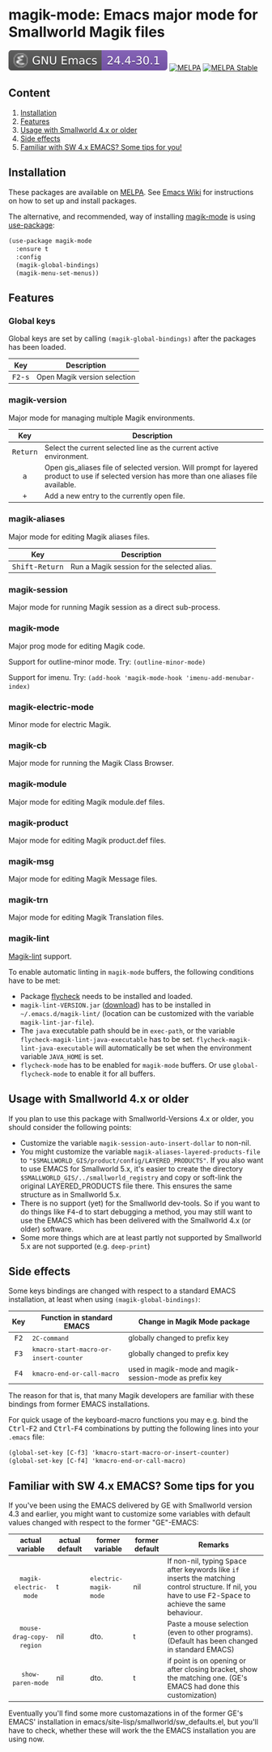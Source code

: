 # magik-mode: Emacs major mode for Smallworld Magik files

[![GNU Emacs](https://raw.githubusercontent.com/roadrunner1776/magik/master/emacs.svg)](https://www.gnu.org/software/emacs/) [![MELPA](https://melpa.org/packages/magik-mode-badge.svg)](https://melpa.org/#/magik-mode) [![MELPA Stable](https://stable.melpa.org/packages/magik-mode-badge.svg)](https://stable.melpa.org/#/magik-mode)

## Content

1. [Installation](#installation)
2. [Features](#features)
3. [Usage with Smallworld 4.x or older](#usage-with-smallworld-4x-or-older)
4. [Side effects](#side-effects)
5. [Familiar with SW 4.x EMACS? Some tips for you!](#familiar-with-sw-4x-emacs-some-tips-for-you)

## Installation

These packages are available on [MELPA](https://melpa.org/).
See [Emacs Wiki](https://www.emacswiki.org/emacs/InstallingPackages) for instructions on how to set up and install packages.

The alternative, and recommended, way of installing [magik-mode](https://github.com/roadrunner1776/magik) is using [use-package](https://github.com/jwiegley/use-package):

```emacs-lisp
(use-package magik-mode
  :ensure t
  :config
  (magik-global-bindings)
  (magik-menu-set-menus))
```

## Features

### Global keys

Global keys are set by calling `(magik-global-bindings)` after the packages has been loaded.

| Key | Description |
| :---: | --- |
| <kbd>F2</kbd>-<kbd>s</kbd> | Open Magik version selection |

### magik-version

Major mode for managing multiple Magik environments.

| Key | Description |
| :---: | --- |
| <kbd>Return</kbd> | Select the current selected line as the current active environment. |
| <kbd>a</kbd> | Open gis_aliases file of selected version. Will prompt for layered product to use if selected version has more than one aliases file available. |
| <kbd>+</kbd> | Add a new entry to the currently open file. |

### magik-aliases

Major mode for editing Magik aliases files.

| Key | Description |
| :---: | --- |
| <kbd>Shift</kbd>-<kbd>Return</kbd> | Run a Magik session for the selected alias. |

### magik-session

Major mode for running Magik session as a direct sub-process.

### magik-mode

Major prog mode for editing Magik code.

Support for outline-minor mode. Try: `(outline-minor-mode)`

Support for imenu. Try: `(add-hook 'magik-mode-hook 'imenu-add-menubar-index)`

### magik-electric-mode

Minor mode for electric Magik.

### magik-cb

Major mode for running the Magik Class Browser.

### magik-module

Major mode for editing Magik module.def files.

### magik-product

Major mode for editing Magik product.def files.

### magik-msg

Major mode for editing Magik Message files.

### magik-trn

Major mode for editing Magik Translation files.

### magik-lint

[Magik-lint](https://github.com/StevenLooman/sonar-magik/tree/master/magik-lint) support.

To enable automatic linting in `magik-mode` buffers, the following conditions have to be met:

* Package [flycheck](https://flycheck.org) needs to be installed and loaded.
* `magik-lint-VERSION.jar` ([download](https://github.com/StevenLooman/sonar-magik/releases)) has to be installed in `~/.emacs.d/magik-lint/` (location can be customized with the variable `magik-lint-jar-file`).
* The `java` executable path should be in `exec-path`, or the variable `flycheck-magik-lint-java-executable` has to be set. `flycheck-magik-lint-java-executable` will automatically be set when the environment variable `JAVA_HOME` is set.
* `flycheck-mode` has to be enabled for `magik-mode` buffers. Or use `global-flycheck-mode` to enable it for all buffers.

## Usage with Smallworld 4.x or older

If you plan to use this package with Smallworld-Versions 4.x or older, you should consider the following points:

* Customize the variable `magik-session-auto-insert-dollar` to non-nil.
* You might customize the variable `magik-aliases-layered-products-file` to `"$SMALLWORLD_GIS/product/config/LAYERED_PRODUCTS"`.
If you also want to use EMACS for Smallworld 5.x, it's easier to create the directory `$SMALLWORLD_GIS/../smallworld_registry` and copy or soft-link the original LAYERED_PRODUCTS file there. This ensures the same structure as in Smallworld 5.x.
* There is no support (yet) for the Smallworld dev-tools. So if you want to do things like <kbd>F4</kbd>-<kbd>d</kbd> to start debugging a method, you may still want to use the EMACS which has been delivered with the Smallworld 4.x (or older) software.
* Some more things which are at least partly not supported by Smallworld 5.x are not supported (e.g. `deep-print`)

## Side effects

Some keys bindings are changed with respect to a standard EMACS installation, at least when using `(magik-global-bindings)`:

| Key | Function in standard EMACS | Change in Magik Mode package |
| :---: | --- | --- |
| <kbd>F2</kbd> | `2C-command`| globally changed to prefix key |
| <kbd>F3</kbd> | `kmacro-start-macro-or-insert-counter` | globally changed to prefix key |
| <kbd>F4</kbd> | `kmacro-end-or-call-macro` | used in magik-mode and magik-session-mode as prefix key |

The reason for that is, that many Magik developers are familiar with these bindings from former EMACS installations.

For quick usage of the keyboard-macro functions you may e.g. bind the <kbd>Ctrl</kbd>-<kbd>F2</kbd> and <kbd>Ctrl</kbd>-<kbd>F4</kbd> combinations by putting the following lines into your  `.emacs` file:

```emacs-lisp
(global-set-key [C-f3] 'kmacro-start-macro-or-insert-counter)
(global-set-key [C-f4] 'kmacro-end-or-call-macro)
```

## Familiar with SW 4.x EMACS? Some tips for you

If you've been using the EMACS delivered by GE with Smallworld version 4.3 and earlier, you might want to customize some variables with default values changed with respect to the former "GE"-EMACS:

| actual variable | actual default | former variable | former default | Remarks |
| :---: | --- | --- | --- | --- |
| `magik-electric-mode` | t | `electric-magik-mode` | nil | If non-nil, typing <kbd>Space</kbd> after keywords like `if` inserts the matching control structure. If nil, you have to use <kbd>F2</kbd>-<kbd>Space</kbd> to achieve the same behaviour. |
| `mouse-drag-copy-region` | nil | dto. | t | Paste a mouse selection (even to other programs). (Default has been changed in standard EMACS) |
| `show-paren-mode` | nil | dto. | t | if point is on opening or after closing bracket, show the matching one. (GE's EMACS had done this customization) |

Eventually you'll find some more customazations in of the former GE's EMACS' installation in emacs/site-lisp/smallworld/sw_defaults.el, but you'll have to check, whether these will work the the EMACS installation you are using now.
